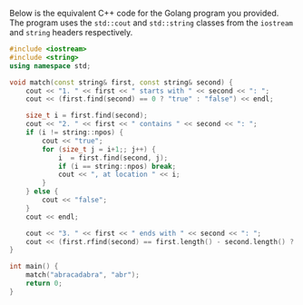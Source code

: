 Below is the equivalent C++ code for the Golang program you provided. The program uses the `std::cout` and `std::string` classes from the `iostream` and `string` headers respectively.

```cpp
#include <iostream>
#include <string>
using namespace std;

void match(const string& first, const string& second) {
    cout << "1. " << first << " starts with " << second << ": ";
    cout << (first.find(second) == 0 ? "true" : "false") << endl;

    size_t i = first.find(second);
    cout << "2. " << first << " contains " << second << ": ";
    if (i != string::npos) {
        cout << "true";
        for (size_t j = i+1;; j++) {
            i  = first.find(second, j);
            if (i == string::npos) break;
            cout << ", at location " << i;
        }
    } else {
        cout << "false";
    }
    cout << endl;

    cout << "3. " << first << " ends with " << second << ": ";
    cout << (first.rfind(second) == first.length() - second.length() ? "true" : "false") << endl;
}

int main() {
    match("abracadabra", "abr");
    return 0;
}
```
